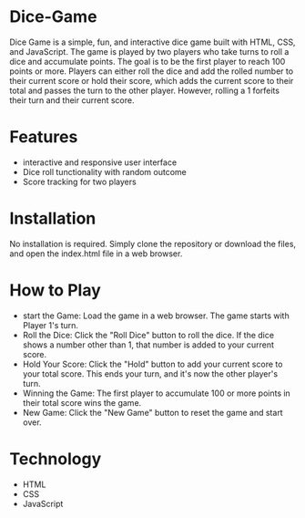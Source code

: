 # Dice-Game
Dice Game is a simple, fun, and interactive dice game built with HTML, CSS, and JavaScript. The game is played by two players who take turns to roll a dice and accumulate points. The goal is to be the first player to reach 100 points or more. Players can either roll the dice and add the rolled number to their current score or hold their score, which adds the current score to their total and passes the turn to the other player. However, rolling a 1 forfeits their turn and their current score.

# Features
- interactive and responsive user interface
- Dice roll tunctionality with random outcome
- Score tracking for two players

# Installation
No installation is required. Simply clone the repository or download the files, and open the index.html file in a web browser.

# How to Play
- start the Game: Load the game in a web browser. The game starts with Player 1's turn.
- Roll the Dice: Click the "Roll Dice" button to roll the dice. If the dice shows a number other than 1, that number is added to your current score.
- Hold Your Score: Click the "Hold" button to add your current score to your total score. This ends your turn, and it's now the other player's turn.
- Winning the Game: The first player to accumulate 100 or more points in their total score wins the game.
- New Game: Click the "New Game" button to reset the game and start over.

# Technology
- HTML
- CSS
- JavaScript
